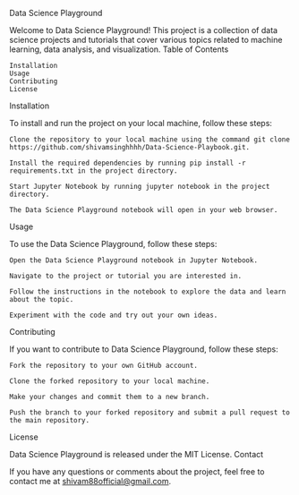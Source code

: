Data Science Playground

Welcome to Data Science Playground! This project is a collection of data science projects and tutorials that cover various topics related to machine learning, data analysis, and visualization.
Table of Contents

    Installation
    Usage
    Contributing
    License

Installation

To install and run the project on your local machine, follow these steps:

    Clone the repository to your local machine using the command git clone https://github.com/shivamsinghhhh/Data-Science-Playbook.git.

    Install the required dependencies by running pip install -r requirements.txt in the project directory.

    Start Jupyter Notebook by running jupyter notebook in the project directory.

    The Data Science Playground notebook will open in your web browser.

Usage

To use the Data Science Playground, follow these steps:

    Open the Data Science Playground notebook in Jupyter Notebook.

    Navigate to the project or tutorial you are interested in.

    Follow the instructions in the notebook to explore the data and learn about the topic.

    Experiment with the code and try out your own ideas.

Contributing

If you want to contribute to Data Science Playground, follow these steps:

    Fork the repository to your own GitHub account.

    Clone the forked repository to your local machine.

    Make your changes and commit them to a new branch.

    Push the branch to your forked repository and submit a pull request to the main repository.

License

Data Science Playground is released under the MIT License.
Contact

If you have any questions or comments about the project, feel free to contact me at <shivam88official@gmail.com>.
